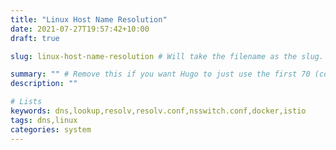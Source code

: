 ```yaml
---
title: "Linux Host Name Resolution"
date: 2021-07-27T19:57:42+10:00
draft: true

slug: linux-host-name-resolution # Will take the filename as the slug. Feel free to change this to any format you like.  I like including this, so that I remind myself I have the option to change if I want.

summary: "" # Remove this if you want Hugo to just use the first 70 (configurable) characters of the post as the summary.
description: ""

# Lists
keywords: dns,lookup,resolv,resolv.conf,nsswitch.conf,docker,istio
tags: dns,linux
categories: system
---
```


